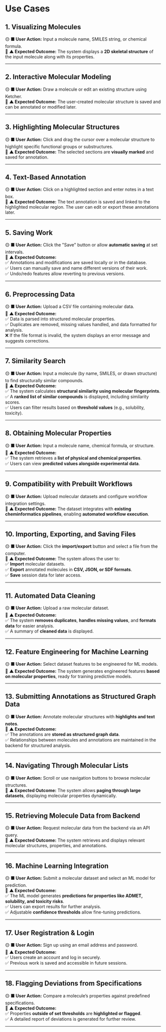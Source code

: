 # Use Cases

## 1. Visualizing Molecules
🟡 **■ User Action:** Input a molecule name, SMILES string, or chemical formula.  
🔵 **▲ Expected Outcome:** The system displays a **2D skeletal structure** of the input molecule along with its properties.  

---

## 2. Interactive Molecular Modeling
🟡 **■ User Action:** Draw a molecule or edit an existing structure using Ketcher.  
🔵 **▲ Expected Outcome:** The user-created molecular structure is saved and can be annotated or modified later.  

---

## 3. Highlighting Molecular Structures
🟡 **■ User Action:** Click and drag the cursor over a molecular structure to highlight specific functional groups or substructures.  
🔵 **▲ Expected Outcome:** The selected sections are **visually marked** and saved for annotation.  

---

## 4. Text-Based Annotation
🟡 **■ User Action:** Click on a highlighted section and enter notes in a text box.  
🔵 **▲ Expected Outcome:** The text annotation is saved and linked to the highlighted molecular region. The user can edit or export these annotations later.  

---

## 5. Saving Work
🟡 **■ User Action:** Click the "Save" button or allow **automatic saving** at set intervals.  
🔵 **▲ Expected Outcome:**  
✅ Annotations and modifications are saved locally or in the database.  
✅ Users can manually save and name different versions of their work.  
✅ Undo/redo features allow reverting to previous versions.  

---

## 6. Preprocessing Data
🟡 **■ User Action:** Upload a CSV file containing molecular data.  
🔵 **▲ Expected Outcome:**  
✅ Data is parsed into structured molecular properties.  
✅ Duplicates are removed, missing values handled, and data formatted for analysis.  
❌ If the file format is invalid, the system displays an error message and suggests corrections.  

---

## 7. Similarity Search
🟡 **■ User Action:** Input a molecule (by name, SMILES, or drawn structure) to find structurally similar compounds.  
🔵 **▲ Expected Outcome:**  
✅ The system calculates **structural similarity using molecular fingerprints**.  
✅ A **ranked list of similar compounds** is displayed, including similarity scores.  
✅ Users can filter results based on **threshold values** (e.g., solubility, toxicity).  

---

## 8. Obtaining Molecular Properties
🟡 **■ User Action:** Input a molecule name, chemical formula, or structure.  
🔵 **▲ Expected Outcome:**  
✅ The system retrieves a **list of physical and chemical properties**.  
✅ Users can view **predicted values alongside experimental data**.  

---

## 9. Compatibility with Prebuilt Workflows
🟡 **■ User Action:** Upload molecular datasets and configure workflow integration settings.  
🔵 **▲ Expected Outcome:** The dataset integrates with **existing cheminformatics pipelines**, enabling **automated workflow execution**.  

---

## 10. Importing, Exporting, and Saving Files
🟡 **■ User Action:** Click the **import/export** button and select a file from the computer.  
🔵 **▲ Expected Outcome:** The system allows the user to:  
✅ **Import** molecular datasets.  
✅ **Export** annotated molecules in **CSV, JSON, or SDF formats**.  
✅ **Save** session data for later access.  

---

## 11. Automated Data Cleaning
🟡 **■ User Action:** Upload a raw molecular dataset.  
🔵 **▲ Expected Outcome:**  
✅ The system **removes duplicates**, **handles missing values**, and **formats data** for easier analysis.  
✅ A summary of **cleaned data** is displayed.  

---

## 12. Feature Engineering for Machine Learning
🟡 **■ User Action:** Select dataset features to be engineered for ML models.  
🔵 **▲ Expected Outcome:** The system generates engineered features **based on molecular properties**, ready for training predictive models.  

---

## 13. Submitting Annotations as Structured Graph Data
🟡 **■ User Action:** Annotate molecular structures with **highlights and text notes**.  
🔵 **▲ Expected Outcome:**  
✅ The annotations are **stored as structured graph data**.  
✅ Relationships between molecules and annotations are maintained in the backend for structured analysis.  

---

## 14. Navigating Through Molecular Lists
🟡 **■ User Action:** Scroll or use navigation buttons to browse molecular structures.  
🔵 **▲ Expected Outcome:** The system allows **paging through large datasets**, displaying molecular properties dynamically.  

---

## 15. Retrieving Molecule Data from Backend
🟡 **■ User Action:** Request molecular data from the backend via an API query.  
🔵 **▲ Expected Outcome:** The system retrieves and displays relevant molecular structures, properties, and annotations.  

---

## 16. Machine Learning Integration
🟡 **■ User Action:** Submit a molecular dataset and select an ML model for prediction.  
🔵 **▲ Expected Outcome:**  
✅ The ML model generates **predictions for properties like ADMET, solubility, and toxicity risks**.  
✅ Users can export results for further analysis.  
✅ Adjustable **confidence thresholds** allow fine-tuning predictions.  

---

## 17. User Registration & Login
🟡 **■ User Action:** Sign up using an email address and password.  
🔵 **▲ Expected Outcome:**  
✅ Users create an account and log in securely.  
✅ Previous work is saved and accessible in future sessions.  

---

## 18. Flagging Deviations from Specifications
🟡 **■ User Action:** Compare a molecule’s properties against predefined specifications.  
🔵 **▲ Expected Outcome:**  
✅ Properties **outside of set thresholds** are **highlighted or flagged**.  
✅ A detailed report of deviations is generated for further review.  

---
